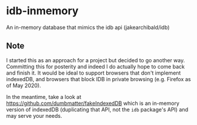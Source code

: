 # idb-inmemory
An in-memory database that mimics the idb api (jakearchibald/idb)

## Note
I started this as an approach for a project but decided to go another way. Committing this for posterity and indeed I do actually hope to come back and finish it. It would be ideal to support browsers that don't implement indexedDB, and browsers that block IDB in private browsing (e.g. Firefox as of May 2020).

In the meantime, take a look at https://github.com/dumbmatter/fakeIndexedDB which is an in-memory version of indexedDB (duplicating that API, not the `idb` package's API) and may serve your needs.
